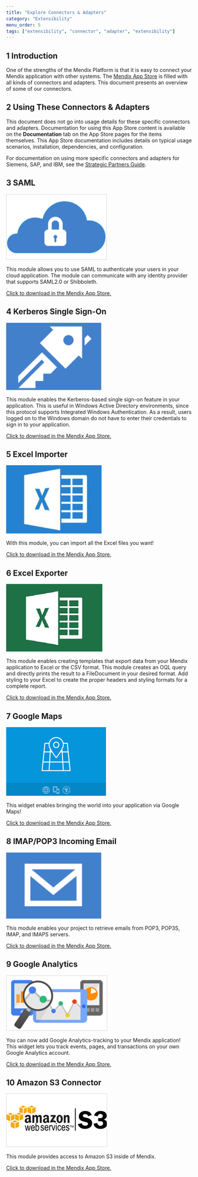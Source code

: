 ```yaml
---
title: "Explore Connectors & Adapters"
category: "Extensibility"
menu_order: 5
tags: ["extensibility", "connector", "adapter", "extensibility"]
---
```


## 1 Introduction

One of the strengths of the Mendix Platform is that it is easy to connect your Mendix application with other systems. The [Mendix App Store](https://appstore.home.mendix.com/index3.html) is filled with all kinds of connectors and adapters. This document presents an overview of some of our connectors.

## 2 Using These Connectors & Adapters

This document does not go into usage details for these specific connectors and adapters. Documentation for using this App Store content is available on the **Documentation** tab on the App Store pages for the items themselves. This App Store documentation includes details on typical usage scenarios, installation, dependencies, and configuration.

For documentation on using more specific connectors and adapters for Siemens, SAP, and IBM, see the [Strategic Partners Guide](/partners/index).

## 3 SAML

[![](attachments/18448690/SAML.png)](https://appstore.home.mendix.com/link/app/1174/)

This module allows you to use SAML to authenticate your users in your cloud application. The module can communicate with any identity provider that supports SAML2.0 or Shibboleth.

[Click to download in the Mendix App Store.](https://appstore.home.mendix.com/link/app/1174/)

## 4 Kerberos Single Sign-On

[![](attachments/18448690/kerberos.png)](https://appstore.home.mendix.com/link/app/25/)

This module enables the Kerberos-based single sign-on feature in your application. This is useful in Windows Active Directory environments, since this protocol supports Integrated Windows Authentication. As a result, users logged on to the Windows domain do not have to enter their credentials to sign in to your application.

[Click to download in the Mendix App Store.](https://appstore.home.mendix.com/link/app/25/)

## 5 Excel Importer

[![](attachments/18448690/excel_importer.png)](https://appstore.home.mendix.com/link/app/72/)

With this module, you can import all the Excel files you want!

[Click to download in the Mendix App Store.](https://appstore.home.mendix.com/link/app/72/)

## 6 Excel Exporter

[![](attachments/18448690/excel_exporter.png)](https://appstore.home.mendix.com/link/app/726/)

This module enables creating templates that export data from your Mendix application to Excel or the CSV format. This module creates an OQL query and directly prints the result to a FileDocument in your desired format. Add styling to your Excel to create the proper headers and styling formats for a complete report.

[Click to download in the Mendix App Store.](https://appstore.home.mendix.com/link/app/726/)

## 7 Google Maps

[![](attachments/18448690/google_maps.png)](https://appstore.home.mendix.com/link/app/48911/)

This widget enables bringing the world into your application via Google Maps!

[Click to download in the Mendix App Store.](https://appstore.home.mendix.com/link/app/48911/)

## 8 IMAP/POP3 Incoming Email

[![](attachments/18448690/imap.png)](https://appstore.home.mendix.com/link/app/1042/)

This module enables your project to retrieve emails from POP3, POP3S, IMAP, and IMAPS servers.

[Click to download in the Mendix App Store.](https://appstore.home.mendix.com/link/app/1042/)

## 9 Google Analytics

[![](attachments/18448690/google_analytics.png)](https://appstore.home.mendix.com/link/app/105/)

You can now add Google Analytics-tracking to your Mendix application! This widget lets you track events, pages, and transactions on your own Google Analytics account.

[Click to download in the Mendix App Store.](https://appstore.home.mendix.com/link/app/105/)

## 10 Amazon S3 Connector

[![](attachments/18448690/19399077.png)](https://appstore.home.mendix.com/link/app/2074/Mendix/Amazon-S3-Connector)

This module provides access to Amazon S3 inside of Mendix.

[Click to download in the Mendix App Store.](https://appstore.home.mendix.com/link/app/2074/Mendix/Amazon-S3-Connector)